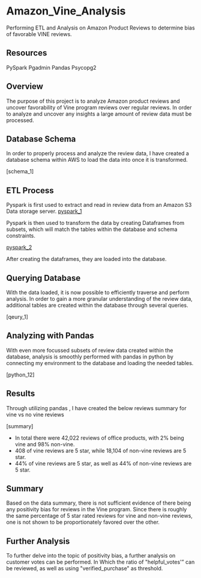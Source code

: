 # Amazon_Vine_Analysis
Performing ETL and Analysis on Amazon Product Reviews to determine bias of favorable VINE reviews. 

## Resources 
PySpark 
Pgadmin 
Pandas 
Psycopg2

## Overview 
The purpose of this project is to analyze Amazon product reviews and uncover favorability of Vine program reviews over regular reviews.
In order to analyze and uncover any insights a large amount of review data must be processed. 

## Database Schema 
In order to properly process and analyze the review data, I have created a database schema within AWS to load the data into once it is transformed. 

[schema_1]

## ETL Process 

Pyspark is first used to extract and read in review data from an Amazon S3 Data storage server. 
[pyspark_1]()

Pyspark is then used to transform the data by creating Dataframes from subsets, which will match the tables within the database and schema constraints. 

[pyspark_2]()

After creating the dataframes, they are loaded into the database.


## Querying Database 

With the data loaded, it is now possible to efficiently traverse and perform analysis. 
In order to gain a more granular understanding of the review data, additional tables are created within the database through several queries. 

[qeury_1]

## Analyzing with Pandas  
With even more focussed subsets of review data created within the database, analysis is smoothly performed with pandas in python by connecting my environment to the database and loading the needed tables.

[python_12]


## Results 
Through utilizing pandas , I have created the below reviews summary for vine vs no vine reviews 

[summary] 

- In total there were 42,022 reviews of office products, with 2% being vine and 98% non-vine.
- 408 of vine reviews are 5 star, while 18,104 of non-vine reviews are 5 star. 
- 44% of vine reviews are 5 star, as well as 44% of non-vine reviews are 5 star.

## Summary 

Based on the data summary, there is not sufficient evidence of there being any positivity bias for reviews in the Vine program. 
Since there is roughly the same percentage of 5 star rated reviews for vine and non-vine reviews, one is not shown to be proportionately favored over the other. 

## Further Analysis 
To further delve into the topic of positivity bias, a further analysis on customer votes can be performed. In Which the ratio of "helpful_votes'” can be reviewed, as well as using "verified_purchase" as threshold. 







